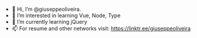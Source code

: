 
- 👋 Hi, I’m @giuseppeoliveira.
- 👀 I’m interested in learning Vue, Node, Type
- 🌱 I’m currently learning jQuery
- 📫 For resume and other networks visit: https://linktr.ee/giuseppeoliveira


